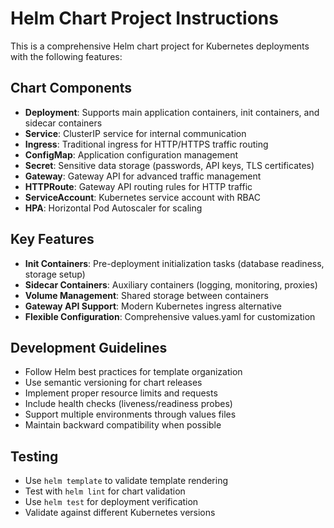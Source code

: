 <!-- Use this file to provide workspace-specific custom instructions to Copilot. For more details, visit https://code.visualstudio.com/docs/copilot/copilot-customization#_use-a-githubcopilotinstructionsmd-file -->

# Helm Chart Project Instructions

This is a comprehensive Helm chart project for Kubernetes deployments with the following features:

## Chart Components
- **Deployment**: Supports main application containers, init containers, and sidecar containers
- **Service**: ClusterIP service for internal communication
- **Ingress**: Traditional ingress for HTTP/HTTPS traffic routing
- **ConfigMap**: Application configuration management
- **Secret**: Sensitive data storage (passwords, API keys, TLS certificates)
- **Gateway**: Gateway API for advanced traffic management
- **HTTPRoute**: Gateway API routing rules for HTTP traffic
- **ServiceAccount**: Kubernetes service account with RBAC
- **HPA**: Horizontal Pod Autoscaler for scaling

## Key Features
- **Init Containers**: Pre-deployment initialization tasks (database readiness, storage setup)
- **Sidecar Containers**: Auxiliary containers (logging, monitoring, proxies)
- **Volume Management**: Shared storage between containers
- **Gateway API Support**: Modern Kubernetes ingress alternative
- **Flexible Configuration**: Comprehensive values.yaml for customization

## Development Guidelines
- Follow Helm best practices for template organization
- Use semantic versioning for chart releases
- Implement proper resource limits and requests
- Include health checks (liveness/readiness probes)
- Support multiple environments through values files
- Maintain backward compatibility when possible

## Testing
- Use `helm template` to validate template rendering
- Test with `helm lint` for chart validation
- Use `helm test` for deployment verification
- Validate against different Kubernetes versions
